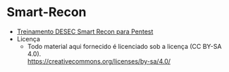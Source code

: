 # Smart-Recon
- [Treinamento DESEC Smart Recon para Pentest](https://desecsecurity.com/academy/smart-recon)
- Licença
   - Todo material aqui fornecido é licenciado sob a licença (CC BY-SA 4.0).\
<https://creativecommons.org/licenses/by-sa/4.0/>

